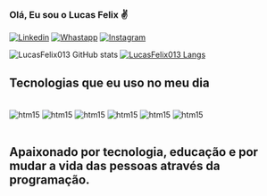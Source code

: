 ### Olá, Eu sou o Lucas Felix  ✌

[![Linkedin](https://img.shields.io/badge/LinkedIn-0077B5?style=for-the-badge&logo=linkedin&logoColor=white)](https://www.linkedin.com/in/lucas-felix-b74169239/)
[![Whastapp](https://img.shields.io/badge/WhatsApp-25D366?style=for-the-badge&logo=whatsapp&logoColor=white)](https://wa.me/5513991381006)
[![Instagram](https://img.shields.io/badge/Instagram-E4405F?style=for-the-badge&logo=instagram&logoColor=white)](https://www.instagram.com/lucas_eth17/)

![LucasFelix013 GitHub stats](https://github-readme-stats.vercel.app/api?username=LucasFelix013&show_icons=true&theme=dark)
[![LucasFelix013 Langs](https://github-readme-stats.vercel.app/api/top-langs/?username=LucasFelix013&layout=compact)](https://github.com/LucasFelix013/github-readme-stats)

## Tecnologias que eu uso no meu dia 

<div style="display: inline_block"><br/>
  <img align="center" alt="htm15" src="https://img.shields.io/badge/HTML5-E34F26?style=for-the-badge&logo=html5&logoColor=white" />   
   <img align="center" alt="htm15" src="https://img.shields.io/badge/CSS3-1572B6?style=for-the-badge&logo=css3&logoColor=white" /> 
     <img align="center" alt="htm15" src="https://img.shields.io/badge/JavaScript-F7DF1E?style=for-the-badge&logo=javascript&logoColor=black" />  
          <img align="center" alt="htm15" src="https://img.shields.io/badge/Node.js-43853D?style=for-the-badge&logo=node.js&logoColor=white" />
          <img align="center" alt="htm15" src="https://img.shields.io/badge/React-20232A?style=for-the-badge&logo=react&logoColor=61DAFB" /> 
            <img align="center" alt="htm15" src="https://img.shields.io/badge/TypeScript-007ACC?style=for-the-badge&logo=typescript&logoColor=white" />    
</div><br/>

## Apaixonado por tecnologia, educação e por mudar a vida das pessoas através da programação. 
